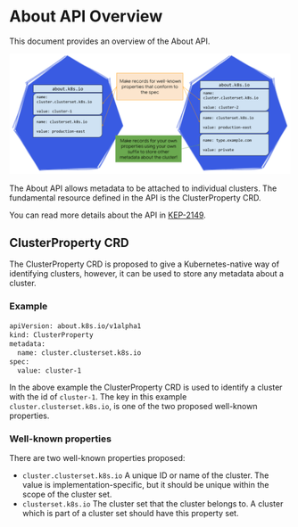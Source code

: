 # About API Overview

This document provides an overview of the About API.

![Alt](../images/about-api.png "About API")

The About API allows metadata to be attached to individual clusters.
The fundamental resource defined in the API is the ClusterProperty CRD.

You can read more details about the API in [KEP-2149](https://github.com/kubernetes/enhancements/tree/master/keps/sig-multicluster/2149-clusterid).

## ClusterProperty CRD

The ClusterProperty CRD is proposed to give a Kubernetes-native way of identifying clusters, however, it can be used to store any metadata about a cluster.

### Example

```
apiVersion: about.k8s.io/v1alpha1
kind: ClusterProperty
metadata:
  name: cluster.clusterset.k8s.io
spec:
  value: cluster-1
```

In the above example the ClusterProperty CRD is used to identify a cluster with the id of `cluster-1`. The key in this example `cluster.clusterset.k8s.io`, is one of the two proposed well-known properties.

### Well-known properties
There are two well-known properties proposed:

- `cluster.clusterset.k8s.io` A unique ID or name of the cluster. The value is implementation-specific, but it should be unique within the scope of the cluster set.
- `clusterset.k8s.io` The cluster set that the cluster belongs to. A cluster which is part of a cluster set should have this property set.
